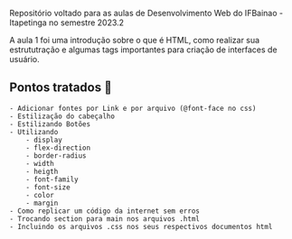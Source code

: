Repositório voltado para as aulas de Desenvolvimento Web do IFBainao - Itapetinga no semestre 2023.2

A aula 1 foi uma introdução sobre o que é HTML, como realizar sua estrututração e algumas tags importantes para criação de interfaces de usuário.

## Pontos tratados :bookmark_tabs:

    - Adicionar fontes por Link e por arquivo (@font-face no css)
    - Estilização do cabeçalho
    - Estilizando Botões
    - Utilizando
        - display
        - flex-direction
        - border-radius
        - width
        - heigth
        - font-family
        - font-size
        - color
        - margin
    - Como replicar um código da internet sem erros
    - Trocando section para main nos arquivos .html
    - Incluindo os arquivos .css nos seus respectivos documentos html
